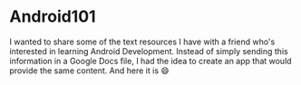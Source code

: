 # Android101
I wanted to share some of the text resources I have with a friend who's interested in learning Android Development. Instead of simply sending this information in a Google Docs file, I had the idea to create an app that would provide the same content. And here it is 😄
